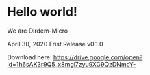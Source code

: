 # Hello world!

We are Dirdem-Micro

April 30, 2020
Frist Release v0.1.0

Download here:
https://drive.google.com/open?id=1h6sAK3r9Q5_x8mgi7zyu9XG9QzDNmcY-
